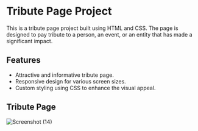 # Tribute Page Project

This is a tribute page project built using HTML and CSS. The page is designed to pay tribute to a person, an event, or an entity that has made a significant impact.

## Features
- Attractive and informative tribute page.
- Responsive design for various screen sizes.
- Custom styling using CSS to enhance the visual appeal.

## Tribute Page

![Screenshot (14)](https://github.com/Preeti980/tributePage-/assets/114865373/7b49b8c8-b109-4088-a2cf-b35a5fe91cd7)


